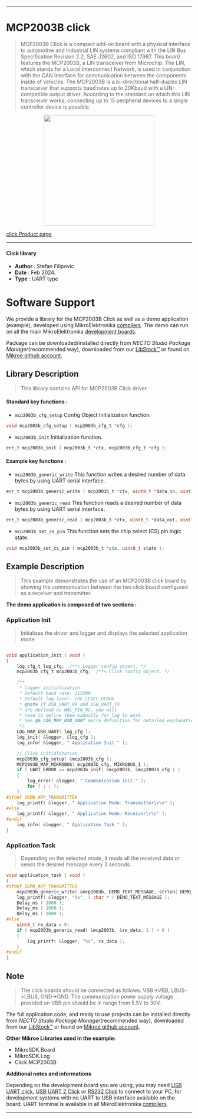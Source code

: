 
---
# MCP2003B click

> MCP2003B Click is a compact add-on board with a physical interface to automotive and industrial LIN systems compliant with the LIN Bus Specification Revision 2.2, SAE J2602, and ISO 17987. This board features the MCP2003B, a LIN transceiver from Microchip. The LIN, which stands for a Local Interconnect Network, is used in conjunction with the CAN interface for communication between the components inside of vehicles. The MCP2003B is a bi-directional half-duplex LIN transceiver that supports baud rates up to 20Kbaud with a LIN-compatible output driver. According to the standard on which this LIN transceiver works, connecting up to 15 peripheral devices to a single controller device is possible.

<p align="center">
  <img src="https://download.mikroe.com/images/click_for_ide/mcp2003b_click.png" height=300px>
</p>

[click Product page](https://www.mikroe.com/mcp2003b-click)

---


#### Click library

- **Author**        : Stefan Filipovic
- **Date**          : Feb 2024.
- **Type**          : UART type


# Software Support

We provide a library for the MCP2003B Click
as well as a demo application (example), developed using MikroElektronika
[compilers](https://www.mikroe.com/necto-studio).
The demo can run on all the main MikroElektronika [development boards](https://www.mikroe.com/development-boards).

Package can be downloaded/installed directly from *NECTO Studio Package Manager*(recommended way), downloaded from our [LibStock&trade;](https://libstock.mikroe.com) or found on [Mikroe github account](https://github.com/MikroElektronika/mikrosdk_click_v2/tree/master/clicks).

## Library Description

> This library contains API for MCP2003B Click driver.

#### Standard key functions :

- `mcp2003b_cfg_setup` Config Object Initialization function.
```c
void mcp2003b_cfg_setup ( mcp2003b_cfg_t *cfg );
```

- `mcp2003b_init` Initialization function.
```c
err_t mcp2003b_init ( mcp2003b_t *ctx, mcp2003b_cfg_t *cfg );
```

#### Example key functions :

- `mcp2003b_generic_write` This function writes a desired number of data bytes by using UART serial interface.
```c
err_t mcp2003b_generic_write ( mcp2003b_t *ctx, uint8_t *data_in, uint16_t len );
```

- `mcp2003b_generic_read` This function reads a desired number of data bytes by using UART serial interface.
```c
err_t mcp2003b_generic_read ( mcp2003b_t *ctx, uint8_t *data_out, uint16_t len );
```

- `mcp2003b_set_cs_pin` This function sets the chip select (CS) pin logic state.
```c
void mcp2003b_set_cs_pin ( mcp2003b_t *ctx, uint8_t state );
```

## Example Description

> This example demonstrates the use of an MCP2003B click board by showing the communication between the two click board configured as a receiver and transmitter.

**The demo application is composed of two sections :**

### Application Init

> Initializes the driver and logger and displays the selected application mode.

```c

void application_init ( void )
{
    log_cfg_t log_cfg;  /**< Logger config object. */
    mcp2003b_cfg_t mcp2003b_cfg;  /**< Click config object. */

    /** 
     * Logger initialization.
     * Default baud rate: 115200
     * Default log level: LOG_LEVEL_DEBUG
     * @note If USB_UART_RX and USB_UART_TX 
     * are defined as HAL_PIN_NC, you will 
     * need to define them manually for log to work. 
     * See @b LOG_MAP_USB_UART macro definition for detailed explanation.
     */
    LOG_MAP_USB_UART( log_cfg );
    log_init( &logger, &log_cfg );
    log_info( &logger, " Application Init " );

    // Click initialization.
    mcp2003b_cfg_setup( &mcp2003b_cfg );
    MCP2003B_MAP_MIKROBUS( mcp2003b_cfg, MIKROBUS_1 );
    if ( UART_ERROR == mcp2003b_init( &mcp2003b, &mcp2003b_cfg ) ) 
    {
        log_error( &logger, " Communication init." );
        for ( ; ; );
    }
#ifdef DEMO_APP_TRANSMITTER
    log_printf( &logger, " Application Mode: Transmitter\r\n" );
#else
    log_printf( &logger, " Application Mode: Receiver\r\n" );
#endif
    log_info( &logger, " Application Task " );
}

```

### Application Task

> Depending on the selected mode, it reads all the received data or sends the desired message every 3 seconds.

```c
void application_task ( void )
{
#ifdef DEMO_APP_TRANSMITTER
    mcp2003b_generic_write( &mcp2003b, DEMO_TEXT_MESSAGE, strlen( DEMO_TEXT_MESSAGE ) );
    log_printf( &logger, "%s", ( char * ) DEMO_TEXT_MESSAGE );
    Delay_ms ( 1000 );
    Delay_ms ( 1000 );
    Delay_ms ( 1000 ); 
#else
    uint8_t rx_data = 0;
    if ( mcp2003b_generic_read( &mcp2003b, &rx_data, 1 ) > 0 )
    {
        log_printf( &logger, "%c", rx_data );
    }
#endif
}
```

## Note

> The click boards should be connected as follows: VBB->VBB, LBUS->LBUS, GND->GND.
The communication power supply voltage provided on VBB pin should be in range from 5.5V to 30V.

The full application code, and ready to use projects can be installed directly from *NECTO Studio Package Manager*(recommended way), downloaded from our [LibStock&trade;](https://libstock.mikroe.com) or found on [Mikroe github account](https://github.com/MikroElektronika/mikrosdk_click_v2/tree/master/clicks).

**Other Mikroe Libraries used in the example:**

- MikroSDK.Board
- MikroSDK.Log
- Click.MCP2003B

**Additional notes and informations**

Depending on the development board you are using, you may need
[USB UART click](https://www.mikroe.com/usb-uart-click),
[USB UART 2 Click](https://www.mikroe.com/usb-uart-2-click) or
[RS232 Click](https://www.mikroe.com/rs232-click) to connect to your PC, for
development systems with no UART to USB interface available on the board. UART
terminal is available in all MikroElektronika
[compilers](https://shop.mikroe.com/compilers).

---
